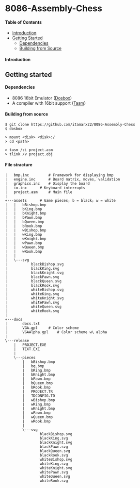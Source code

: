 # 8086-Assembly-Chess

#### Table of Contents

* [Introduction](#introduction)
* [Getting Started](#getting-started)
	* [Dependencies](#dependencies)
	* [Building from Source](#building-from-source)

#### Introduction

Getting started
---------------

#### Dependencies

* 8086 16bit Emulator ([Dosbox](https://www.dosbox.com/))
* A compiler with 16bit support ([Tasm](https://drive.google.com/file/d/1pwyM8Pnza5dO_Zh7tBEKYHQxOG0kfmZt/view?usp=sharing))


#### Building from source	

	$ git clone https://github.com/itamarx22/8086-Assembly-Chess
	$ dosbox

	> mount <disk> <disk>:/
	> cd <path>

	> tasm /zi project.asm
	> tlink /v project.obj


#### File stracture

	|   bmp.inc 		# Framework for displaying bmp
	|   engine.inc 		# Board matrix, moves, validation
	|   graphics.inc 	# Display the board
	|   io.inc  	# Keyboard interrupts
	|   project.asm 	# Main file
	|
	+---assets 		# Game pieces; b = black; w = white
	|   |   bBishop.bmp
	|   |   bKing.bmp
	|   |   bKnight.bmp
	|   |   bPawn.bmp
	|   |   bQueen.bmp
	|   |   bRook.bmp
	|   |   wBishop.bmp
	|   |   wKing.bmp
	|   |   wKnight.bmp
	|   |   wPawn.bmp
	|   |   wQueen.bmp
	|   |   wRook.bmp
	|   |
	|   \---svg 
	|           blackBishop.svg
	|           blackKing.svg
	|           blackKnight.svg
	|           blackPawn.svg
	|           blackQueen.svg
	|           blackRook.svg
	|           whiteBishop.svg
	|           whiteKing.svg
	|           whiteKnight.svg
	|           whitePawn.svg
	|           whiteQueen.svg
	|           whiteRook.svg
	|
	+---docs
	|       docs.txt
	|       VGA.gpl 	# Color scheme
	|       VGAAlpha.gpl 	# Color scheme w\ alpha
	|
	\---release
	    |   PROJECT.EXE
	    |   TEXT.EXE
	    |
	    \---pieces
	        |   bBishop.bmp
	        |   bg.bmp
	        |   bKing.bmp
	        |   bKnight.bmp
	        |   bPawn.bmp
	        |   bQueen.bmp
	        |   bRook.bmp
	        |   PROJECT.TR
	        |   TDCONFIG.TD
	        |   wBishop.bmp
	        |   wKing.bmp
	        |   wKnight.bmp
	        |   wPawn.bmp
	        |   wQueen.bmp
	        |   wRook.bmp
	        |
	        \---svg
	                blackBishop.svg
	                blackKing.svg
	                blackKnight.svg
	                blackPawn.svg
	                blackQueen.svg
	                blackRook.svg
	                whiteBishop.svg
	                whiteKing.svg
	                whiteKnight.svg
	                whitePawn.svg
	                whiteQueen.svg
	                whiteRook.svg

